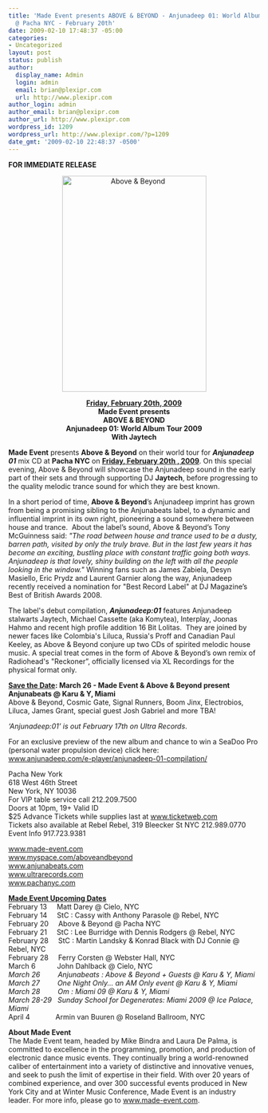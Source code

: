 ```yaml
---
title: 'Made Event presents ABOVE & BEYOND - Anjunadeep 01: World Album Tour 2009
  @ Pacha NYC - February 20th'
date: 2009-02-10 17:48:37 -05:00
categories:
- Uncategorized
layout: post
status: publish
author:
  display_name: Admin
  login: admin
  email: brian@plexipr.com
  url: http://www.plexipr.com
author_login: admin
author_email: brian@plexipr.com
author_url: http://www.plexipr.com
wordpress_id: 1209
wordpress_url: http://www.plexipr.com/?p=1209
date_gmt: '2009-02-10 22:48:37 -0500'
---
```


<p><strong>FOR IMMEDIATE RELEASE</strong></p>
<p style="text-align: center;"><a href="http://www.made-event.com"><img class="size-full wp-image-1210 aligncenter" title="Above &amp; Beyond" src="http://www.plexipr.com/wp-content/uploads/2009/02/anjunadeep.jpg" alt="Above &amp; Beyond" width="289" height="433" /></a><br />
<span style="text-decoration: underline;"><strong></strong></span></p>
<p style="text-align: center;"><span style="text-decoration: underline;"><strong>Friday, February 20th, 2009</strong></span><br />
<strong>Made Event presents<br />
ABOVE &amp; BEYOND<br />
Anjunadeep 01: World Album Tour 2009<br />
With Jaytech</strong></p>
<p><strong>Made Event</strong> presents <strong>Above &amp; Beyond</strong> on their world tour for <em><strong>Anjunadeep 01</strong></em> mix CD at <strong>Pacha NYC</strong> on <span style="text-decoration: underline;"><strong>Friday, February 20th , 2009</strong></span>. On this special evening, Above &amp; Beyond will showcase the Anjunadeep sound in the early part of their sets and through supporting DJ <strong>Jaytech</strong>, before progressing to the quality melodic trance sound for which they are best known.</p>
<p>In a short period of time, <strong>Above &amp; Beyond</strong>’s Anjunadeep imprint has grown from being a promising sibling to the Anjunabeats label, to a dynamic and influential imprint in its own right, pioneering a sound somewhere between house and trance.  About the label’s sound, Above &amp; Beyond’s Tony McGuinness said: <em>"The road between house and trance used to be a dusty, barren path, visited by only the truly brave. But in the last few years it has become an exciting, bustling place with constant traffic going both ways. Anjunadeep is that lovely, shiny building on the left with all the people looking in the window."</em> Winning fans such as James Zabiela, Desyn Masiello, Eric Prydz and Laurent Garnier along the way, Anjunadeep recently received a nomination for "Best Record Label" at DJ Magazine’s Best of British Awards 2008.</p>
<p>The label's debut compilation, <em><strong>Anjunadeep:01</strong></em> features Anjunadeep stalwarts Jaytech, Michael Cassette (aka Komytea), Interplay, Joonas Hahmo and recent high profile addition 16 Bit Lolitas.  They are joined by newer faces like Colombia's Liluca, Russia's Proff and Canadian Paul Keeley, as Above &amp; Beyond conjure up two CDs of spirited melodic house music. A special treat comes in the form of Above &amp; Beyond’s own remix of Radiohead's "Reckoner”, officially licensed via XL Recordings for the physical format only.</p>
<p><span style="text-decoration: underline;"><strong>Save the Date</strong></span><strong>: March 26 - Made Event &amp; Above &amp; Beyond present Anjunabeats @ Karu &amp; Y, Miami</strong><br />
Above &amp; Beyond, Cosmic Gate, Signal Runners, Boom Jinx, Electrobios, Liluca, James Grant, special guest Josh Gabriel and more TBA!</p>
<p><em>‘Anjunadeep:01’ is out February 17th on Ultra Records</em>.</p>
<p>For an exclusive preview of the new album and chance to win a SeaDoo Pro (personal water propulsion device) click here:<br />
<a href="http://">www.anjunadeep.com/e-player/anjunadeep-01-compilation/</a></p>
<p>Pacha New York<br />
618 West 46th Street<br />
New York, NY 10036<br />
For VIP table service call 212.209.7500<br />
Doors at 10pm, 19+ Valid ID<br />
$25 Advance Tickets while supplies last at <a href="http://">www.ticketweb.com</a><br />
Tickets also available at Rebel Rebel, 319 Bleecker St NYC 212.989.0770<br />
Event Info 917.723.9381</p>
<p><a href="http://">www.made-event.com<br />
www.myspace.com/aboveandbeyond<br />
www.anjunabeats.com<br />
www.ultrarecords.com<br />
www.pachanyc.com<br />
</a></p>
<p><span style="text-decoration: underline;"><strong>Made Event Upcoming Dates</strong></span><br />
February 13     Matt Darey @ Cielo, NYC<br />
February 14     StC : Cassy with Anthony Parasole @ Rebel, NYC<br />
February 20     Above &amp; Beyond @ Pacha NYC<br />
February 21     StC : Lee Burridge with Dennis Rodgers @ Rebel, NYC<br />
February 28     StC : Martin Landsky &amp; Konrad Black with DJ Connie @ Rebel, NYC<br />
February 28     Ferry Corsten @ Webster Hall, NYC<br />
March 6           John Dahlback @ Cielo, NYC<em><br />
March 26         Anjunabeats : Above &amp; Beyond + Guests @ Karu &amp; Y, Miami<br />
March 27         One Night Only... an AM Only event @ Karu &amp; Y, Miami<br />
March 28         Om : Miami 09 @ Karu &amp; Y, Miami<br />
March 28-29   Sunday School for Degenerates: Miami 2009 @ Ice Palace, Miami</em><br />
April 4             Armin van Buuren @ Roseland Ballroom, NYC</p>
<p><strong>About Made Event</strong><br />
The Made Event team, headed by Mike Bindra and Laura De Palma, is committed to excellence in the programming, promotion, and production of electronic dance music events. They continually bring a world-renowned caliber of entertainment into a variety of distinctive and innovative venues, and seek to push the limit of expertise in their field. With over 20 years of combined experience, and over 300 successful events produced in New York City and at Winter Music Conference, Made Event is an industry leader. For more info, please go to <a href="http://">www.made-event.com</a>.</p>
